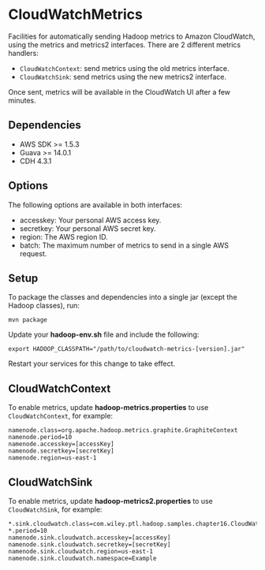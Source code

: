CloudWatchMetrics
=================

Facilities for automatically sending Hadoop metrics to Amazon CloudWatch, using the metrics and metrics2 interfaces.
There are 2 different metrics handlers:

 - `CloudWatchContext`: send metrics using the old metrics interface.
 - `CloudWatchSink`: send metrics using the new metrics2 interface.

Once sent, metrics will be available in the CloudWatch UI after a few minutes.

Dependencies
------------

 - AWS SDK >= 1.5.3
 - Guava >= 14.0.1
 - CDH 4.3.1

Options
-------

The following options are available in both interfaces:

 - accesskey: Your personal AWS access key.
 - secretkey: Your personal AWS secret key.
 - region: The AWS region ID.
 - batch: The maximum number of metrics to send in a single AWS request.

Setup
-----

To package the classes and dependencies into a single jar (except the Hadoop classes), run:

    mvn package

Update your **hadoop-env.sh** file and include the following:

    export HADOOP_CLASSPATH="/path/to/cloudwatch-metrics-[version].jar"

Restart your services for this change to take effect.

CloudWatchContext
-----------------

To enable metrics, update **hadoop-metrics.properties** to use `CloudWatchContext`, for example:

    namenode.class=org.apache.hadoop.metrics.graphite.GraphiteContext
    namenode.period=10
    namenode.accesskey=[accessKey]
    namenode.secretkey=[secretKey]
    namenode.region=us-east-1

CloudWatchSink
--------------

To enable metrics, update **hadoop-metrics2.properties** to use `CloudWatchSink`, for example:

    *.sink.cloudwatch.class=com.wiley.ptl.hadoop.samples.chapter16.CloudWatchSink
    *.period=10
    namenode.sink.cloudwatch.accesskey=[accessKey]
    namenode.sink.cloudwatch.secretkey=[secretKey]
    namenode.sink.cloudwatch.region=us-east-1
    namenode.sink.cloudwatch.namespace=Example
